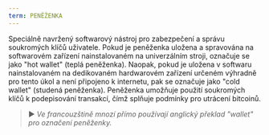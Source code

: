 ```yaml
---
term: PENĚŽENKA
---
```


Speciálně navržený softwarový nástroj pro zabezpečení a správu soukromých klíčů uživatele. Pokud je peněženka uložena a spravována na softwarovém zařízení nainstalovaném na univerzálním stroji, označuje se jako "hot wallet" (teplá peněženka). Naopak, pokud je uložena v softwaru nainstalovaném na dedikovaném hardwarovém zařízení určeném výhradně pro tento úkol a není připojeno k internetu, pak se označuje jako "cold wallet" (studená peněženka). Peněženka umožňuje použití soukromých klíčů k podepisování transakcí, čímž splňuje podmínky pro utrácení bitcoinů.

> ► *Ve francouzštině mnozí přímo používají anglický překlad "wallet" pro označení peněženky.*